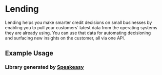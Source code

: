 # Lending
    
Lending helps you make smarter credit decisions on small businesses by enabling you to pull your customers' latest data from the operating systems they are already using. You can use that data for automating decisioning and surfacing new insights on the customer, all via one API.

<!-- Start SDK Installation -->
<!-- End SDK Installation -->
    
## Example Usage
<!-- Start SDK Example Usage -->
<!-- End SDK Example Usage -->

<!-- Start SDK Available Operations -->
<!-- End SDK Available Operations -->
### Library generated by [Speakeasy](https://docs.speakeasyapi.dev/docs/using-speakeasy/client-sdks)
